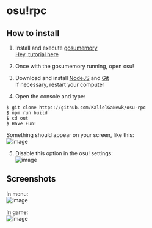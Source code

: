 # osu!rpc

## How to install

1. Install and execute [gosumemory](https://github.com/l3lackShark/gosumemory/releases/latest)<br>
[Hey, tutorial here](https://github.com/l3lackShark/gosumemory/blob/master/README.md#usage)

2. Once with the gosumemory running, open osu!

3. Download and install [NodeJS](https://nodejs.org/en/) and [Git](https://git-scm.com/downloads)<br>
If necessary, restart your computer

4. Open the console and type:

```
$ git clone https://github.com/KallelGaNewk/osu-rpc
$ npm run build
$ cd out
$ Have Fun!
```
Something should appear on your screen, like this:<br>
![image](https://user-images.githubusercontent.com/61438367/113467637-adbf7b80-941a-11eb-984f-086b3f9cb4c4.png)

5. Disable this option in the osu! settings:<br>
![image](https://user-images.githubusercontent.com/61438367/113485811-d6308f80-9485-11eb-8146-228d9ee69708.png)


## Screenshots

In menu:<br>
![image](https://user-images.githubusercontent.com/61438367/113467675-f4ad7100-941a-11eb-80f0-e5830c29e673.png)

In game:<br>
![image](https://user-images.githubusercontent.com/61438367/113467687-00009c80-941b-11eb-9988-8062ad9bfae1.png)
